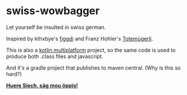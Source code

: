 # swiss-wowbagger
Let yourself be insulted in swiss german.

Inspired by kthxbye's [figgdi](http://figgdi.kthxbye.ch/) and Franz Hohler's [Totemügerli](https://www.youtube.com/watch?v=DQi0lsUs8J4).

This is also a [kotlin multiplatform](https://blog.jetbrains.com/kotlin/2017/11/kotlin-1-2-released/) project, so the same code is used to produce both .class files and javascript.

And it's a gradle project that publishes to maven central. (Why is this so hard?)

**[Huere Siech, säg mou öppis!](https://nidi3.github.io/swiss-wowbagger)**